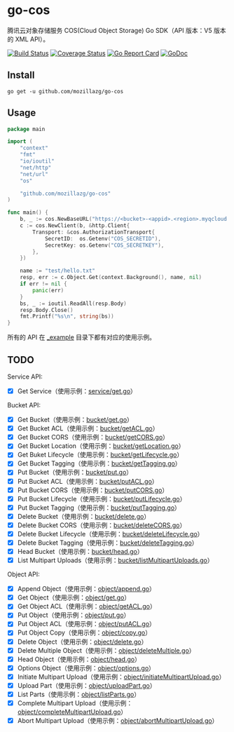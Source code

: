 # go-cos

腾讯云对象存储服务 COS(Cloud Object Storage) Go SDK（API 版本：V5 版本的 XML API）。

[![Build Status](https://img.shields.io/travis/mozillazg/go-cos/master.svg)](https://travis-ci.org/mozillazg/go-cos)
[![Coverage Status](https://img.shields.io/coveralls/mozillazg/go-cos/master.svg)](https://coveralls.io/r/mozillazg/go-cos?branch=master)
[![Go Report Card](https://goreportcard.com/badge/github.com/mozillazg/go-cos)](https://goreportcard.com/report/github.com/mozillazg/go-cos)
[![GoDoc](https://godoc.org/github.com/mozillazg/go-cos?status.svg)](https://godoc.org/github.com/mozillazg/go-cos)

## Install

`go get -u github.com/mozillazg/go-cos`


## Usage

```go
package main

import (
	"context"
	"fmt"
	"io/ioutil"
	"net/http"
	"net/url"
	"os"

	"github.com/mozillazg/go-cos"
)

func main() {
	b, _ := cos.NewBaseURL("https://<bucket>-<appid>.<region>.myqcloud.com")
	c := cos.NewClient(b, &http.Client{
		Transport: &cos.AuthorizationTransport{
			SecretID:  os.Getenv("COS_SECRETID"),
			SecretKey: os.Getenv("COS_SECRETKEY"),
		},
	})

	name := "test/hello.txt"
	resp, err := c.Object.Get(context.Background(), name, nil)
	if err != nil {
		panic(err)
	}
	bs, _ := ioutil.ReadAll(resp.Body)
	resp.Body.Close()
	fmt.Printf("%s\n", string(bs))
}
```

所有的 API 在 [_example](./_example/) 目录下都有对应的使用示例。

## TODO

Service API:

* [x] Get Service（使用示例：[service/get.go](./_example/service/get.go)）

Bucket API:

* [x] Get Bucket（使用示例：[bucket/get.go](./_example/bucket/get.go)）
* [x] Get Bucket ACL（使用示例：[bucket/getACL.go](./_example/bucket/getACL.go)）
* [x] Get Bucket CORS（使用示例：[bucket/getCORS.go](./_example/bucket/getCORS.go)）
* [x] Get Bucket Location（使用示例：[bucket/getLocation.go](./_example/bucket/getLocation.go)）
* [x] Get Buket Lifecycle（使用示例：[bucket/getLifecycle.go](./_example/bucket/getLifecycle.go)）
* [x] Get Bucket Tagging（使用示例：[bucket/getTagging.go](./_example/bucket/getTagging.go)）
* [x] Put Bucket（使用示例：[bucket/put.go](./_example/bucket/put.go)）
* [x] Put Bucket ACL（使用示例：[bucket/putACL.go](./_example/bucket/putACL.go)）
* [x] Put Bucket CORS（使用示例：[bucket/putCORS.go](./_example/bucket/putCORS.go)）
* [x] Put Bucket Lifecycle（使用示例：[bucket/putLifecycle.go](./_example/bucket/putLifecycle.go)）
* [x] Put Bucket Tagging（使用示例：[bucket/putTagging.go](./_example/bucket/putTagging.go)）
* [x] Delete Bucket（使用示例：[bucket/delete.go](./_example/bucket/delete.go)）
* [x] Delete Bucket CORS（使用示例：[bucket/deleteCORS.go](./_example/bucket/deleteCORS.go)）
* [x] Delete Bucket Lifecycle（使用示例：[bucket/deleteLifecycle.go](./_example/bucket/deleteLifecycle.go)）
* [x] Delete Bucket Tagging（使用示例：[bucket/deleteTagging.go](./_example/bucket/deleteTagging.go)）
* [x] Head Bucket（使用示例：[bucket/head.go](./_example/bucket/head.go)）
* [x] List Multipart Uploads（使用示例：[bucket/listMultipartUploads.go](./_example/bucket/listMultipartUploads.go)）

Object API:

* [x] Append Object（使用示例：[object/append.go](./_example/object/append.go)）
* [x] Get Object（使用示例：[object/get.go](./_example/object/get.go)）
* [x] Get Object ACL（使用示例：[object/getACL.go](./_example/object/getACL.go)）
* [x] Put Object（使用示例：[object/put.go](./_example/object/put.go)）
* [x] Put Object ACL（使用示例：[object/putACL.go](./_example/object/putACL.go)）
* [x] Put Object Copy（使用示例：[object/copy.go](./_example/object/copy.go)）
* [x] Delete Object（使用示例：[object/delete.go](./_example/object/delete.go)）
* [x] Delete Multiple Object（使用示例：[object/deleteMultiple.go](./_example/object/deleteMultiple.go)）
* [x] Head Object（使用示例：[object/head.go](./_example/object/head.go)）
* [x] Options Object（使用示例：[object/options.go](./_example/object/options.go)）
* [x] Initiate Multipart Upload（使用示例：[object/initiateMultipartUpload.go](./_example/object/initiateMultipartUpload.go)）
* [x] Upload Part（使用示例：[object/uploadPart.go](./_example/object/uploadPart.go)）
* [x] List Parts（使用示例：[object/listParts.go](./_example/object/listParts.go)）
* [x] Complete Multipart Upload（使用示例：[object/completeMultipartUpload.go](./_example/object/completeMultipartUpload.go)）
* [x] Abort Multipart Upload（使用示例：[object/abortMultipartUpload.go](./_example/object/abortMultipartUpload.go)）
